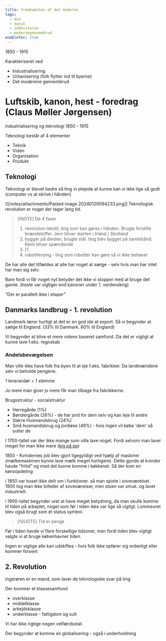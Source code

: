 ```yaml
---
title: fremkomsten af det moderne
tags:
  - dio
  - dansk
  - idehistorie
  - modernegennembrud
enableToc: true
---
```

1850 - 1915

Karakteriseret ved
 - Industrialisering
 - Urbanisering (folk flytter ind til byerne)
 - Det moderene gennembrud

# Luftskib, kanon, hest - foredrag (Claus Møller Jørgensen)
industrialisering og teknologi 1850 - 1915

Teknologi består af 4 elementer
 - Teknik
 - Viden
 - Organisation
 - Produkt

## Teknologi
Teknologi er blevet bedre så ting vi plejede at kunne kan vi ikke lige så godt (computer vs at skrive i hånden)

![[notes/attachments/Pasted image 20240129094233.png]]
Teknologisk revolution er noget der tager lang tid.

> [!NOTE] De 4 faser
> 1. revolution tekstil, ting som kan gøres i hånden. Brugte forstille brændstoffer. Jern bliver starten i Irland / Skotland
> 2. bygger på dieslen, brugte stål. ting blev bygget på samlebånd. Kemi bliver spændende
> 3. IT. 
> 4. robotifersing - ting som robotter kan gøre så vi ikke behøver

De har alle det tilfældes at alle har noget at sælge - selv hvis man har intet har man sig selv.

Bare fordi vi får noget nyt betyder det ikke vi stopper med at bruge det gamle. (heste var vigtiger end kanoner under 1. verdenskrig)

"Der er parallelt ikke i etaper"

## Danmarks landbrug - 1. revolution
Landmark lærer hurtigt at det er en god ide at export. Så vi begynder at sælge til England. (33% til Danmark. 60% til England)

Vi begynder at blive et mere videns baseret samfund. Da det er vigtigt at kunne lave f.eks. regnskab

### Andelsbevægelsen
Man ville ikke have folk fra byen til at eje f.eks. fabrikker. Da landmændene selv vi beholde pengene. 

1 leverandør = 1 stemme

Jo mere man giver jo mere får man tilbage fra fabrikkerne.

Brugsstruktur - socialstruktur 
- Herregårde (1%) 
- Bøndergårde (26%) - de har jord for dem selv og kan leje til andre
- Større Husmandsbrug (24%) 
- Små husmandsbrug og jordløse (49%) - hvis ingen vil købe 'dem' så sulter de

I 1700-tallet var der ikke mange som ville lave noget. Fordi selvom man laver meget for man ikke mere ([kig på pp](https://aarhustech.itslearning.com/ContentArea/ContentArea.aspx?LocationType=1&LocationID=45103))

1850 - Kvindernes job blev gjort ligegyldigt ved hjælp af maskiner (mælkemaskinen kunne lave mælk meget hurtigere). Dette gjorde at kvinder havde "fritid" og med det kunne komme i køkkenet. Så der kom en kønsopdeling

i 1850 var huset ikke delt om i funktioner. så man spiste i soveværelset.
1900 tog man ikke billeder af soveværelser, men stuen var smuk. og lavet industrielt. 

i 1900-tallet begynder uret at have meget betydning, da man skulle komme til tiden på arbejdet, noget som før i tiden ikke var lige så vigtigt. Lommeuret blev også brugt som et status symbol.


> [!QUOTE] Tid er penge

Før i tiden havde vi flere forskellige tidzoner, men fordi tiden blev vigtigt valgte vi at bruge københavner tiden.

Ingen er vigtige alle kan udskiftes - hvis folk ikke opfører sig ordenligt eller kommer forsent

## 2. Revolution
ingerøren er en mand, som laver de teknologiske svar på ting

Der kommer et klassesamfund
- overklasse
- middelklasse
- arbejdsklasse
- underklasse - fattigdom og sult

Vi har ikke rigtige nogen velfærdsstat.

Der begynder at komme en globalisering - også i underholdning
